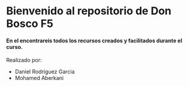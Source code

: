 # Bienvenido al repositorio de Don Bosco F5

#### En el encontrareis todos los recursos creados y facilitados durante el curso.


Realizado por:
* Daniel Rodriguez Garcia
* Mohamed Aberkani

